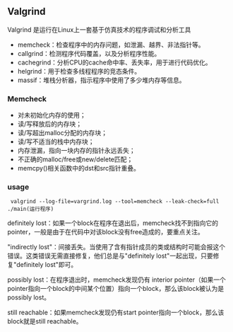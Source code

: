 ## Valgrind
Valgrind 是运行在Linux上一套基于仿真技术的程序调试和分析工具
- memcheck：检查程序中的内存问题，如泄漏、越界、非法指针等。
- callgrind：检测程序代码覆盖，以及分析程序性能。
- cachegrind：分析CPU的cache命中率、丢失率，用于进行代码优化。
- helgrind：用于检查多线程程序的竞态条件。
- massif：堆栈分析器，指示程序中使用了多少堆内存等信息。

### Memcheck
- 对未初始化内存的使用；
- 读/写释放后的内存块；
- 读/写超出malloc分配的内存块；
- 读/写不适当的栈中内存块；
- 内存泄漏，指向一块内存的指针永远丢失；
- 不正确的malloc/free或new/delete匹配；
- memcpy()相关函数中的dst和src指针重叠。

### usage

` valgrind --log-file=vargrind.log --tool=memcheck --leak-check=full ./main(运行程序)`

definitely lost：如果一个block在程序在退出后，memcheck找不到指向它的pointer，一般是由于在代码中对该block没有free造成的，要重点关注。

"indirectly lost"：间接丢失。当使用了含有指针成员的类或结构时可能会报这个错误。这类错误无需直接修复，他们总是与"definitely lost"一起出现，只要修复"definitely lost"即可。

possibly lost：在程序退出时，memcheck发现仍有 interior pointer（如果一个pointer指向一个block的中间某个位置）指向一个block，那么该block被认为是possibly lost。

still reachable：如果memcheck发现仍有start pointer指向一个block，那么该block就是still reachable。
